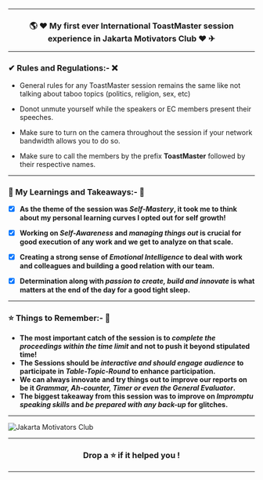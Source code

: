 -------------------------------------------------------------------------
### <p align="center"> 🌎 ❤ My first ever International ToastMaster session experience in Jakarta Motivators Club ❤ ✈ </p>
-------------------------------------------------------------------------


### ✔ Rules and Regulations:- ❌


* General rules for any ToastMaster session remains the same like not talking about taboo topics (politics, religion, sex, etc)

* Donot unmute yourself while the speakers or EC members present their speeches. 

* Make sure to turn on the camera throughout the session if your network bandwidth allows you to do so.

* Make sure to call the members by the prefix **ToastMaster** followed by their respective names.

-------------------------------------------------------------------------------------------------------------------------------------------------------------------------

### 💭 My Learnings and Takeaways:- 💌

- [X] **As the theme of the session was *Self-Mastery*, it took me to think about my personal learning curves I opted out for self growth!**

- [X] **Working on *Self-Awareness* and *managing things out* is crucial for good execution of any work and we get to analyze on that scale.** 

- [X] **Creating a strong sense of *Emotional Intelligence* to deal with work and colleagues and building a good relation with our team.**

- [X] **Determination along with *passion to create, build and innovate* is what matters at the end of the day for a good tight sleep.**

-------------------------------------------------------------------------

### ⭐ Things to Remember:- 🤔

* **The most important catch of the session is to *complete the proceedings within the time limit* and not to push it beyond stipulated time!**
* **The Sessions should be *interactive and should engage audience* to participate in *Table-Topic-Round* to enhance participation.**
* **We can always innovate and try things out to improve our reports on be it *Grammar, Ah-counter, Timer or even the General Evaluator*.**
* **The biggest takeaway from this session was to improve on *Impromptu speaking skills* and *be prepared with any back-up* for glitches.**

-------------------------------------------------------------------------

![Jakarta Motivators Club](https://user-images.githubusercontent.com/76246106/131919318-211e73dc-8019-4321-85cc-d4051cbb5262.png)


-------------------------------------------------------------------------
### <p align="center"> Drop a ⭐ if it helped you ! </p>
-------------------------------------------------------------------------   
